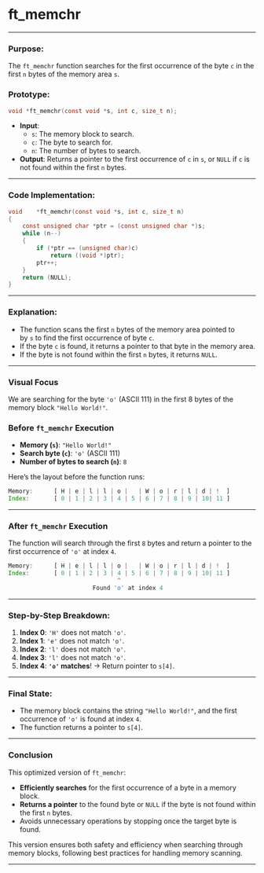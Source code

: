 # **ft_memchr**

---

### **Purpose**:

The `ft_memchr` function searches for the first occurrence of the byte `c` in the first `n` bytes of the memory area `s`.

### **Prototype**:

```c
void *ft_memchr(const void *s, int c, size_t n);

```

- **Input**:
    - `s`: The memory block to search.
    - `c`: The byte to search for.
    - `n`: The number of bytes to search.
- **Output**: Returns a pointer to the first occurrence of `c` in `s`, or `NULL` if `c` is not found within the first `n` bytes.

---

### **Code Implementation**:

```c
void	*ft_memchr(const void *s, int c, size_t n)
{
	const unsigned char *ptr = (const unsigned char *)s;
	while (n--)
	{
		if (*ptr == (unsigned char)c)
			return ((void *)ptr);
		ptr++;
	}
	return (NULL);
}

```

---

### **Explanation**:

- The function scans the first `n` bytes of the memory area pointed to by `s` to find the first occurrence of byte `c`.
- If the byte `c` is found, it returns a pointer to that byte in the memory area.
- If the byte is not found within the first `n` bytes, it returns `NULL`.

---

### **Visual Focus**

We are searching for the byte `'o'` (ASCII 111) in the first 8 bytes of the memory block `"Hello World!"`.

### **Before `ft_memchr` Execution**

- **Memory (`s`)**: `"Hello World!"`
- **Search byte (`c`)**: `'o'` (ASCII 111)
- **Number of bytes to search (`n`)**: `8`

Here’s the layout before the function runs:

```jsx
Memory:      [ H | e | l | l | o |   | W | o | r | l | d | !  ]
Index:       [ 0 | 1 | 2 | 3 | 4 | 5 | 6 | 7 | 8 | 9 | 10| 11 ]

```

---

### **After `ft_memchr` Execution**

The function will search through the first `8` bytes and return a pointer to the first occurrence of `'o'` at index `4`.

```jsx
Memory:      [ H | e | l | l | o |   | W | o | r | l | d | !  ]
Index:       [ 0 | 1 | 2 | 3 | 4 | 5 | 6 | 7 | 8 | 9 | 10| 11 ]
                               ^
                        Found 'o' at index 4

```

---

### **Step-by-Step Breakdown**:

1. **Index 0**: `'H'` does not match `'o'`.
2. **Index 1**: `'e'` does not match `'o'`.
3. **Index 2**: `'l'` does not match `'o'`.
4. **Index 3**: `'l'` does not match `'o'`.
5. **Index 4**: **`'o'` matches**! → Return pointer to `s[4]`.

---

### **Final State**:

- The memory block contains the string `"Hello World!"`, and the first occurrence of `'o'` is found at index `4`.
- The function returns a pointer to `s[4]`.

---

### **Conclusion**

This optimized version of `ft_memchr`:

- **Efficiently searches** for the first occurrence of a byte in a memory block.
- **Returns a pointer** to the found byte or `NULL` if the byte is not found within the first `n` bytes.
- Avoids unnecessary operations by stopping once the target byte is found.

This version ensures both safety and efficiency when searching through memory blocks, following best practices for handling memory scanning.

---